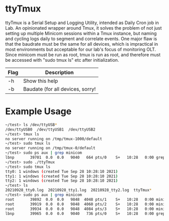 # ttyTmux

ttyTmux is a Serial Setup and Logging Utility, intended as Daily Cron job in Lab. An opinionated wrapper around Tmux, it solves the problem of not just setting up multiple Minicom sessions within a Tmux instance, but naming and cycling logs daily to segment and correlate events. One major flaw is that the baudrate must be the same for all devices, which is impractical in most environments but acceptable for our lab's focus of monitoring OLT. Since minicom must be run as root, tmux is run as root, and therefore must be accessed with "sudo tmux ls" etc after initialization.

| Flag | Description |
| ------ | ------ |
| -h | Show this help |
| -b | Baudate (for all devices, sorry! |

# Example Usage
```sh
~/test> ls /dev/ttyUSB*
/dev/ttyUSB0  /dev/ttyUSB1  /dev/ttyUSB2
~/test> tmux ls
no server running on /tmp/tmux-1000/default
~/test> sudo tmux ls
no server running on /tmp/tmux-0/default
~/test> sudo ps aux | grep minicom
lbnp       39701  0.0  0.0   9040   664 pts/0    S+   10:28   0:00 grep --color=auto minicom
~/test> sudo ./ttyTmux
~/test> sudo tmux ls
tty0: 1 windows (created Tue Sep 28 10:28:10 2021)
tty1: 1 windows (created Tue Sep 28 10:28:10 2021)
tty2: 1 windows (created Tue Sep 28 10:28:10 2021)
~/test> ls
20210928_tty0.log  20210928_tty1.log  20210928_tty2.log  ttyTmux*
~/test> sudo ps aux | grep minicom
root       39892  0.0  0.0   9848  4048 pts/1    S+   10:28   0:00 minicom -D /dev/ttyUSB0 -b 115200 -C 20210928_tty0.log
root       39919  0.0  0.0   9848  4060 pts/2    S+   10:28   0:00 minicom -D /dev/ttyUSB1 -b 115200 -C 20210928_tty1.log
root       39934  0.0  0.0   9848  4084 pts/3    S+   10:28   0:00 minicom -D /dev/ttyUSB2 -b 115200 -C 20210928_tty2.log
lbnp       39965  0.0  0.0   9040   736 pts/0    S+   10:28   0:00 grep --color=auto minicom
```
